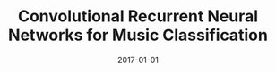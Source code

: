---
type: "paper"
title: "Convolutional Recurrent Neural Networks for Music Classification"
authors: ['Choi', ' K.', ' Fazekas', ' G.', ' Sandler', ' M.', ' Cho', ' K.']
date: 2017-01-01
published_in: "Proceedings of the 42nd IEEE International Conference on Acoustics"
publishers_link: "https://arxiv.org/abs/1609.0424"
---
